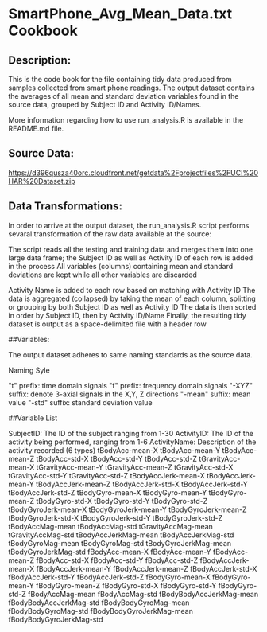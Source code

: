 # SmartPhone_Avg_Mean_Data.txt Cookbook

## Description: 
This is the code book for the file containing tidy data produced from samples collected from smart phone readings. 
The output dataset contains the averages of all mean and standard deviation variables found in the source data, grouped by Subject ID and Activity ID/Names. 

More information regarding how to use run_analysis.R is available in the README.md file.

## Source Data: 
https://d396qusza40orc.cloudfront.net/getdata%2Fprojectfiles%2FUCI%20HAR%20Dataset.zip 

## Data Transformations: 

In order to arrive at the output dataset, the run_analysis.R script performs sevaral transformation of the raw data available at the source:

The script reads all the testing and training data and merges them into one large data frame; the Subject ID as well as Activity ID of each row is added in the process
All variables (columns) containing mean and standard deviations are kept while all other variables are discarded

Activity Name is added to each row based on matching with Activity ID
The data is aggregated (collapsed) by taking the mean of each column, splitting or grouping by both Subject ID as well as Activity ID
The data is then sorted in order by Subject ID, then by Activity ID/Name
Finally, the resulting tidy dataset is output as a space-delimited file with a header row


##Variables:

The output dataset adheres to same naming standards as the source data.

Naming Syle

"t" prefix: time domain signals
"f" prefix: frequency domain signals
"-XYZ" suffix: denote 3-axial signals in the X,Y, Z directions
"-mean" suffix: mean value
"-std" suffix: standard deviation value

##Variable List

SubjectID: The ID of the subject ranging from 1-30
ActivityID: The ID of the activity being performed, ranging from 1-6
ActivityName: Description of the activity recorded (6 types)
tBodyAcc-mean-X
tBodyAcc-mean-Y
tBodyAcc-mean-Z
tBodyAcc-std-X
tBodyAcc-std-Y
tBodyAcc-std-Z
tGravityAcc-mean-X
tGravityAcc-mean-Y
tGravityAcc-mean-Z
tGravityAcc-std-X
tGravityAcc-std-Y
tGravityAcc-std-Z
tBodyAccJerk-mean-X
tBodyAccJerk-mean-Y
tBodyAccJerk-mean-Z
tBodyAccJerk-std-X
tBodyAccJerk-std-Y
tBodyAccJerk-std-Z
tBodyGyro-mean-X
tBodyGyro-mean-Y
tBodyGyro-mean-Z
tBodyGyro-std-X
tBodyGyro-std-Y
tBodyGyro-std-Z
tBodyGyroJerk-mean-X
tBodyGyroJerk-mean-Y
tBodyGyroJerk-mean-Z
tBodyGyroJerk-std-X
tBodyGyroJerk-std-Y
tBodyGyroJerk-std-Z
tBodyAccMag-mean
tBodyAccMag-std
tGravityAccMag-mean
tGravityAccMag-std
tBodyAccJerkMag-mean
tBodyAccJerkMag-std
tBodyGyroMag-mean
tBodyGyroMag-std
tBodyGyroJerkMag-mean
tBodyGyroJerkMag-std
fBodyAcc-mean-X
fBodyAcc-mean-Y
fBodyAcc-mean-Z
fBodyAcc-std-X
fBodyAcc-std-Y
fBodyAcc-std-Z
fBodyAccJerk-mean-X
fBodyAccJerk-mean-Y
fBodyAccJerk-mean-Z
fBodyAccJerk-std-X
fBodyAccJerk-std-Y
fBodyAccJerk-std-Z
fBodyGyro-mean-X
fBodyGyro-mean-Y
fBodyGyro-mean-Z
fBodyGyro-std-X
fBodyGyro-std-Y
fBodyGyro-std-Z
fBodyAccMag-mean
fBodyAccMag-std
fBodyBodyAccJerkMag-mean
fBodyBodyAccJerkMag-std
fBodyBodyGyroMag-mean
fBodyBodyGyroMag-std
fBodyBodyGyroJerkMag-mean
fBodyBodyGyroJerkMag-std